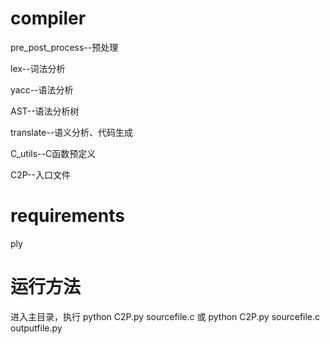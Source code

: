# compiler

pre_post_process--预处理

lex--词法分析

yacc--语法分析

AST--语法分析树

translate--语义分析、代码生成

C_utils--C函数预定义 

C2P--入口文件

# requirements
ply

# 运行方法
进入主目录，执行
python C2P.py sourcefile.c 
或
python C2P.py sourcefile.c outputfile.py
